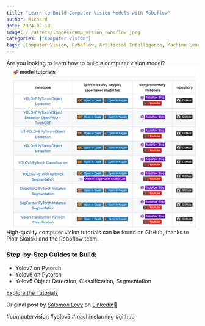 ```yaml
---
title: "Learn to Build Computer Vision Models with Roboflow"
author: Richard
date: 2024-08-10
image: / /assets/images/comp_vision_roboflow.jpeg
categories: ["Computer Vision"]
tags: [Computer Vision, Roboflow, Artificial Intelligence, Machine Learning, ]
---
```


Are you looking to learn how to build a computer vision model?
![Screenshot of roboflow computer vision notebooks on GitHub](/assets/images/comp_vision_roboflow.jpeg)
High-quality computer vision tutorials can be found on GitHub, thanks to Piotr Skalski and the Roboflow team.

### Step-by-Step Guides to Build:

- Yolov7 on Pytorch
- Yolov6 on Pytorch
- Yolov5 Object Detection, Classification, Segmentation

[Explore the Tutorials](https://github.com/roboflow/notebooks)

Original post by [Salomon Levy](https://www.linkedin.com/in/salomonlevy-kelley) on [LinkedIn](https://www.linkedin.com/feed/update/urn:li:activity:7011395129466912768?utm_source=share&utm_medium=member_desktop)🔗

#computervision #yolov5 #machinelarning #github
